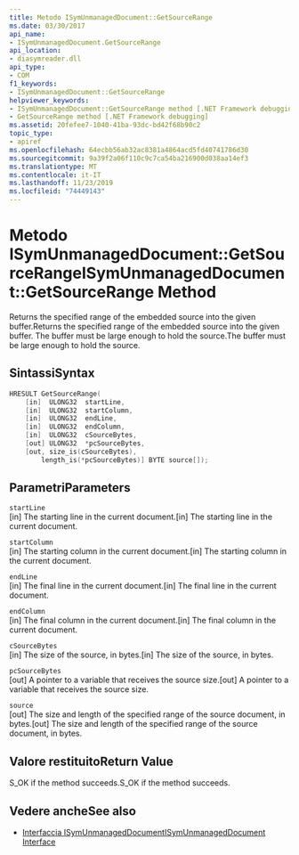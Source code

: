 ```yaml
---
title: Metodo ISymUnmanagedDocument::GetSourceRange
ms.date: 03/30/2017
api_name:
- ISymUnmanagedDocument.GetSourceRange
api_location:
- diasymreader.dll
api_type:
- COM
f1_keywords:
- ISymUnmanagedDocument::GetSourceRange
helpviewer_keywords:
- ISymUnmanagedDocument::GetSourceRange method [.NET Framework debugging]
- GetSourceRange method [.NET Framework debugging]
ms.assetid: 20fefee7-1040-41ba-93dc-bd42f68b90c2
topic_type:
- apiref
ms.openlocfilehash: 64ecbb56ab32ac8381a4864acd5fd40741786d30
ms.sourcegitcommit: 9a39f2a06f110c9c7ca54ba216900d038aa14ef3
ms.translationtype: MT
ms.contentlocale: it-IT
ms.lasthandoff: 11/23/2019
ms.locfileid: "74449143"
---
```

# <a name="isymunmanageddocumentgetsourcerange-method"></a><span data-ttu-id="1fe37-102">Metodo ISymUnmanagedDocument::GetSourceRange</span><span class="sxs-lookup"><span data-stu-id="1fe37-102">ISymUnmanagedDocument::GetSourceRange Method</span></span>
<span data-ttu-id="1fe37-103">Returns the specified range of the embedded source into the given buffer.</span><span class="sxs-lookup"><span data-stu-id="1fe37-103">Returns the specified range of the embedded source into the given buffer.</span></span> <span data-ttu-id="1fe37-104">The buffer must be large enough to hold the source.</span><span class="sxs-lookup"><span data-stu-id="1fe37-104">The buffer must be large enough to hold the source.</span></span>  
  
## <a name="syntax"></a><span data-ttu-id="1fe37-105">Sintassi</span><span class="sxs-lookup"><span data-stu-id="1fe37-105">Syntax</span></span>  
  
```cpp  
HRESULT GetSourceRange(  
    [in]  ULONG32  startLine,  
    [in]  ULONG32  startColumn,  
    [in]  ULONG32  endLine,  
    [in]  ULONG32  endColumn,  
    [in]  ULONG32  cSourceBytes,  
    [out] ULONG32  *pcSourceBytes,  
    [out, size_is(cSourceBytes),  
        length_is(*pcSourceBytes)] BYTE source[]);  
```  
  
## <a name="parameters"></a><span data-ttu-id="1fe37-106">Parametri</span><span class="sxs-lookup"><span data-stu-id="1fe37-106">Parameters</span></span>  
 `startLine`  
 <span data-ttu-id="1fe37-107">[in] The starting line in the current document.</span><span class="sxs-lookup"><span data-stu-id="1fe37-107">[in] The starting line in the current document.</span></span>  
  
 `startColumn`  
 <span data-ttu-id="1fe37-108">[in] The starting column in the current document.</span><span class="sxs-lookup"><span data-stu-id="1fe37-108">[in] The starting column in the current document.</span></span>  
  
 `endLine`  
 <span data-ttu-id="1fe37-109">[in] The final line in the current document.</span><span class="sxs-lookup"><span data-stu-id="1fe37-109">[in] The final line in the current document.</span></span>  
  
 `endColumn`  
 <span data-ttu-id="1fe37-110">[in] The final column in the current document.</span><span class="sxs-lookup"><span data-stu-id="1fe37-110">[in] The final column in the current document.</span></span>  
  
 `cSourceBytes`  
 <span data-ttu-id="1fe37-111">[in] The size of the source, in bytes.</span><span class="sxs-lookup"><span data-stu-id="1fe37-111">[in] The size of the source, in bytes.</span></span>  
  
 `pcSourceBytes`  
 <span data-ttu-id="1fe37-112">[out] A pointer to a variable that receives the source size.</span><span class="sxs-lookup"><span data-stu-id="1fe37-112">[out] A pointer to a variable that receives the source size.</span></span>  
  
 `source`  
 <span data-ttu-id="1fe37-113">[out] The size and length of the specified range of the source document, in bytes.</span><span class="sxs-lookup"><span data-stu-id="1fe37-113">[out] The size and length of the specified range of the source document, in bytes.</span></span>  
  
## <a name="return-value"></a><span data-ttu-id="1fe37-114">Valore restituito</span><span class="sxs-lookup"><span data-stu-id="1fe37-114">Return Value</span></span>  
 <span data-ttu-id="1fe37-115">S_OK if the method succeeds.</span><span class="sxs-lookup"><span data-stu-id="1fe37-115">S_OK if the method succeeds.</span></span>  
  
## <a name="see-also"></a><span data-ttu-id="1fe37-116">Vedere anche</span><span class="sxs-lookup"><span data-stu-id="1fe37-116">See also</span></span>

- [<span data-ttu-id="1fe37-117">Interfaccia ISymUnmanagedDocument</span><span class="sxs-lookup"><span data-stu-id="1fe37-117">ISymUnmanagedDocument Interface</span></span>](../../../../docs/framework/unmanaged-api/diagnostics/isymunmanageddocument-interface.md)
